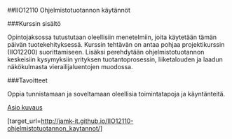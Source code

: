 ##IIO12110 Ohjelmistotuotannon käytännöt

###Kurssin sisältö

Opintojaksossa tutustutaan oleellisiin menetelmiin, joita käytetään tämän päivän tuotekehityksessä. Kurssin tehtävän on antaa pohjaa projektikurssin (IIO12200) suorittamiseen. 
Lisäksi perehdytään ohjelmistotuotannon keskeisiin kysymyksiin yrityksen tuotantoprosessin, liiketalouden ja laadun näkökulmasta vierailijaluentojen muodossa.

###Tavoitteet

Oppia tunnistamaan ja soveltamaan oleellisia toimintatapoja ja käyntänteitä.



[Asio kuvaus](https://asio.jamk.fi/pls/asio/asio_ectskuv1.kurssin_ks?ktun=IIO12110&knro=&noclose=%20&lan=f)

[target_url=http://jamk-it.github.io/IIO12110-ohjelmistotuotannon_kaytannot/]
